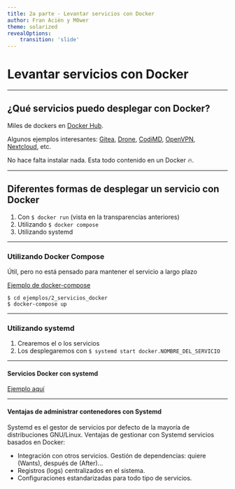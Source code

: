 ```yaml
---
title: 2a parte - Levantar servicios con Docker
author: Fran Acién y M0wer
theme: solarized
revealOptions:
    transition: 'slide'
---
```


# Levantar servicios con Docker

----

## ¿Qué servicios puedo desplegar con Docker?

Miles de dockers en [Docker Hub](https://hub.docker.com/).

Algunos ejemplos interesantes: [Gitea](https://docs.gitea.io/), [Drone](https://drone.io/), [CodiMD](https://github.com/hackmdio/codimd), [OpenVPN](https://openvpn.net/), [Nextcloud](https://nextcloud.com/), etc.

No hace falta instalar nada. Esta todo contenido en un Docker :fire:.

----

## Diferentes formas de desplegar un servicio con Docker

1. Con `$ docker run` (vista en la transparencias anteriores)
2. Utilizando `$ docker compose`
3. Utilizando systemd

----

### Utilizando Docker Compose

Útil, pero no está pensado para mantener el servicio a largo plazo

[Ejemplo de docker-compose](./ejemplos/2_servicios_docker/docker-compose.yml)


```
$ cd ejemplos/2_servicios_docker
$ docker-compose up
```

----

### Utilizando systemd

1. Crearemos el o los servicios
2. Los desplegaremos con `$ systemd start docker.NOMBRE_DEL_SERVICIO`

----

#### Servicios Docker con systemd

[Ejemplo aquí](./ejemplos/2_servicios_docker/docker.docker_example.service)

----

#### Ventajas de administrar contenedores con Systemd

Systemd es el gestor de servicios por defecto de la mayoría de distribuciones
GNU/Linux. Ventajas de gestionar con Systemd servicios basados en Docker:

* Integración con otros servicios. Gestión de dependencias: quiere (Wants),
  después de (After)...
* Registros (logs) centralizados en el sistema.
* Configuraciones estandarizadas para todo tipo de servicios.
